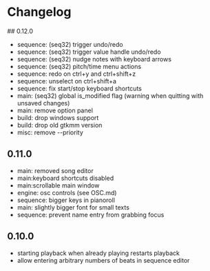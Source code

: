 # Changelog

## 0.12.0

- sequence: (seq32) trigger undo/redo
- sequence: (seq32) trigger value handle undo/redo
- sequence: (seq32) nudge notes with keyboard arrows
- sequence: (seq32) pitch/time menu actions
- sequence: redo on ctrl+y and ctrl+shift+z
- sequence: unselect on ctrl+shift+a
- sequence: fix start/stop keyboard shortcuts
- main: (seq32) global is_modified flag (warning when quitting with unsaved changes)
- main: remove option panel
- build: drop windows support
- build: drop old gtkmm version
- misc: remove --priority

## 0.11.0

- main: removed song editor
- main:keyboard shortcuts disabled
- main:scrollable main window
- engine: osc controls (see OSC.md)
- sequence: bigger keys in pianoroll
- main: slightly bigger font for small texts
- sequence: prevent name entry from grabbing focus

## 0.10.0

- starting playback when already playing restarts playback
- allow entering arbitrary numbers of beats in sequence editor
